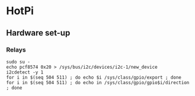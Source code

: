 # HotPi
## Hardware set-up
### Relays
```
sudo su -
echo pcf8574 0x20 > /sys/bus/i2c/devices/i2c-1/new_device
i2cdetect -y 1
for i in $(seq 504 511) ; do echo $i /sys/class/gpio/export ; done
for i in $(seq 504 511) ; do echo in /sys/class/gpio/gpio$i/direction ; done
```


